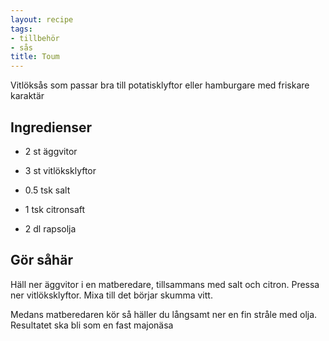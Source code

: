 ```yaml
---
layout: recipe
tags:
- tillbehör
- sås
title: Toum
---
```





Vitlöksås som passar bra till potatisklyftor eller hamburgare med friskare karaktär

## Ingredienser
 * 2 st äggvitor
 * 3 st vitlöksklyftor
 * 0.5 tsk salt
 * 1 tsk citronsaft

 * 2 dl rapsolja

## Gör såhär
Häll ner äggvitor i en matberedare, tillsammans med salt och citron. Pressa ner
vitlöksklyftor. Mixa till det börjar skumma vitt.

Medans matberedaren kör så häller du långsamt ner en fin stråle med olja.
Resultatet ska bli som en fast majonäsa
